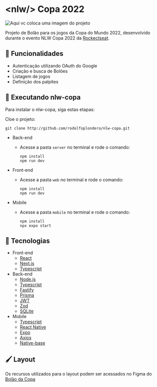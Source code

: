 # \<nlw\/> Copa 2022

<img src="cover.svg" alt="Aqui vc coloca uma imagem do projeto"> 
  
<br>

Projeto de Bolão para os jogos da Copa do Mundo 2022, desenvolvido durante o evento NLW Copa 2022 da [Rockectseat](https://www.rocketseat.com.br/). 

## 📰 Funcionalidades

- Autenticação utilizando OAuth do Google
- Criação e busca de Bolões
- Listagem de jogos
- Definição dos palpites

## 🔧 Executando nlw-copa

Para instalar o nlw-copa, siga estas etapas:

Cloe o projeto:
```
git clone http://github.com/rodolfoplondero/nlw-copa.git
```

- Back-end
  - Acesse a pasta `server` no terminal e rode o comando:
  
    ```
    npm install
    npm run dev
    ```
- Front-end
  -  Acesse a pasta `web` no terminal e rode o comando:

        ```
        npm install
        npm run dev
        ```
- Mobile
  -  Acesse a pasta `mobile` no terminal e rode o comando:

        ```
        npm install
        npx expo start
        ```

## 🚀 Tecnologias

- Front-end
  - [React](https://reactjs.org/)
  - [Next.js](https://nextjs.org/)
  - [Typescript](https://www.typescriptlang.org/)
- Back-end
  - [Node.js](https://nodejs.org/)
  - [Typescript](https://www.typescriptlang.org/)
  - [Fastify](https://www.fastify.io/)
  - [Prisma](https://www.prisma.io/)
  - [JWT](https://jwt.io/)
  - [Zod](https://github.com/colinhacks/zod)
  - [SQLite](https://www.sqlite.org/)
- Mobile
  - [Typescript](https://www.typescriptlang.org/)
  - [React Native](https://reactnative.dev/)
  - [Expo](https://expo.dev/)
  - [Axios](https://axios-http.com/)
  - [Native-base](https://nativebase.io/)

## 🖌️ Layout

Os recursos utilizados para o layout podem ser acessados no Figma do [Bolão da Copa](https://www.figma.com/community/file/1169028343875283461)